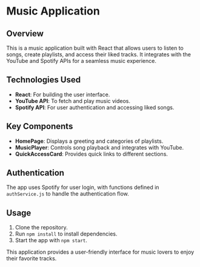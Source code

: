 # Music Application

## Overview

This is a music application built with React that allows users to listen to songs, create playlists, and access their liked tracks. It integrates with the YouTube and Spotify APIs for a seamless music experience.

## Technologies Used

- **React**: For building the user interface.
- **YouTube API**: To fetch and play music videos.
- **Spotify API**: For user authentication and accessing liked songs.

## Key Components

- **HomePage**: Displays a greeting and categories of playlists.
- **MusicPlayer**: Controls song playback and integrates with YouTube.
- **QuickAccessCard**: Provides quick links to different sections.

## Authentication

The app uses Spotify for user login, with functions defined in `authService.js` to handle the authentication flow.

## Usage

1. Clone the repository.
2. Run `npm install` to install dependencies.
3. Start the app with `npm start`.

This application provides a user-friendly interface for music lovers to enjoy their favorite tracks.


